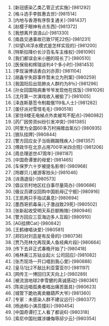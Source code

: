 
1. [新冠感染乙类乙管正式实施]-[981292]
1. [格斗选手李胜惠去世]-[981514]
1. [内地与香港有序恢复通关]-[981437]
1. [赵樱子眼神有点东西]-[981372]
1. [我想离开浪浪山]-[981330]
1. [南昌交通事故已致17死22伤]-[981231]
1. [仰望U8浮水模式是怎样实现的]-[981200]
1. [特斯拉降价长沙百名车主维权]-[981090]
1. [我们都误会米小圈的班长了]-[980510]
1. [医保局和辉瑞谈判4个多小时]-[981453]
1. [李现淄博话表白刘亦菲]-[981104]
1. [胡鑫宇失踪事件暂未立为刑案]-[980259]
1. [我国阳后出现肺炎人群约为8％]-[981296]
1. [孙女回国陪病重爷爷发现他在炫饭]-[981026]
1. [沈月第一次演戏收入被偷了]-[981005]
1. [泽连斯基签令制裁俄119名人士]-[981282]
1. [蛋仔派对雪怪毛毛]-[980518]
1. [家住8楼无电梯点外卖被骂不配点]-[980982]
1. [药厂因劳资纠纷引发冲突]-[981385]
1. [阿里为全国60多万村捐赠血氧仪]-[980935]
1. [狼队挂牌]-[980844]
1. [警方回应女子当街踢踹残疾人]-[981357]
1. [傅政华在北京占用700平米四合院]-[981206]
1. [周总理逝世47周年]-[981187]
1. [中国奇谭里的母爱]-[981465]
1. [车保罗六十岁被提名影帝]-[980968]
1. [玲娜贝儿被游客拍头]-[981046]
1. [诗酒退役]-[980573]
1. [倡议农村地区红白事尽量简办]-[980686]
1. [俄议员建议回购中国航母辽宁舰]-[980916]
1. [王凯两只手指试鼻息]-[980694]
1. [墨西哥抓毒枭儿子激战致29死]-[980502]
1. [张新起收受明天系巨额贿赂]-[980946]
1. [警方回应三亚海边多人互殴]-[980910]
1. [AG挂牌Cat]-[980842]
1. [王鹤棣唱诀爱]-[980581]
1. [郑钧对刘芸是有反骨的]-[980738]
1. [贾乃亮林允再现美人鱼经典片段]-[980664]
1. [传下去非正式春晚开始了]-[980418]
1. [格林美江苏钴业起火 公司回应]-[981082]
1. [张杰现场一开口唱到我心里]-[980888]
1. [皇马1比2不敌比利亚雷亚尔]-[981197]
1. [网传王一博回归天天向上]-[980289]
1. [被流浪地球2李雪健的真诚感动]-[980361]
1. [陈奕迅唱孤勇者唱出痛苦面具]-[980623]
1. [城管下跪劝离卖糖葫芦大爷]-[981360]
1. [专家：未感染人群不建议远行]-[980377]
1. [杨迪和小演员撞衫]-[980454]
1. [中国奇谭打工人看了都说6]-[980318]
1. [索尼中国社媒涉嫌侮辱邱少云]-[980354]